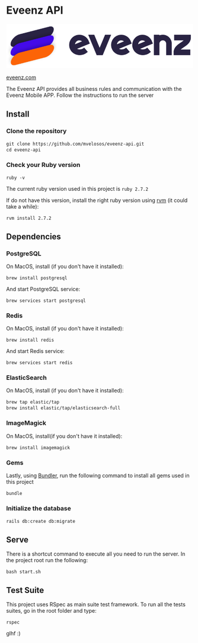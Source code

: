 # Eveenz API

![eveenz logo](https://github.com/mvelosos/eveenz-api/blob/master/app/assets/images/home_logo.png?raw=true)

[eveenz.com](https://eveenz.com)

The Eveenz API provides all business rules and communication with the Eveenz Mobile APP. Follow the instructions to run the server

## Install

### Clone the repository

```shell
git clone https://github.com/mvelosos/eveenz-api.git
cd eveenz-api
```

### Check your Ruby version

```shell
ruby -v
```

The current ruby version used in this project is `ruby 2.7.2`

If do not have this version, install the right ruby version using [rvm](https://rvm.io/) (it could take a while):

```shell
rvm install 2.7.2
```

## Dependencies

### PostgreSQL
On MacOS, install (if you don't have it installed):
```shell
brew install postgresql
```
And start PostgreSQL service:
```shell
brew services start postgresql
```
### Redis
On MacOS, install (if you don't have it installed):
```shell
brew install redis
```
And start Redis service:
```shell
brew services start redis
```
### ElasticSearch
On MacOS, install (if you don't have it installed):
```shell
brew tap elastic/tap
brew install elastic/tap/elasticsearch-full
```

### ImageMagick
On MacOS, install(if you don't have it installed):
```shell
brew install imagemagick
```

### Gems
Lastly, using [Bundler](https://github.com/bundler/bundler), run the following command to install all gems used in this project

```shell
bundle
```
### Initialize the database

```shell
rails db:create db:migrate
```

## Serve
There is a shortcut command to execute all you need to run the server. In the project root run the following:
```shell
bash start.sh
```

## Test Suite
This project uses RSpec as main suite test framework. To run all the tests suites, go in the root folder and type:
```shell
rspec
```

glhf :)